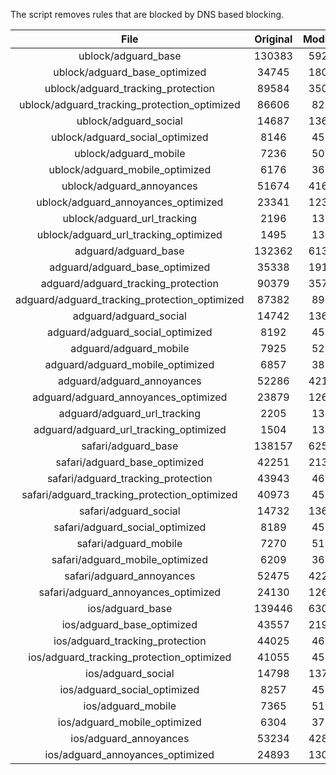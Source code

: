 The script removes rules that are blocked by DNS based blocking.


| File | Original | Modified |
|:----:|:-----:|:-----:|
| ublock/adguard_base | 130383 | 59278 |
| ublock/adguard_base_optimized | 34745 | 18095 |
| ublock/adguard_tracking_protection | 89584 | 35014 |
| ublock/adguard_tracking_protection_optimized | 86606 | 8253 |
| ublock/adguard_social | 14687 | 13622 |
| ublock/adguard_social_optimized | 8146 | 4528 |
| ublock/adguard_mobile | 7236 | 5093 |
| ublock/adguard_mobile_optimized | 6176 | 3638 |
| ublock/adguard_annoyances | 51674 | 41602 |
| ublock/adguard_annoyances_optimized | 23341 | 12320 |
| ublock/adguard_url_tracking | 2196 | 1337 |
| ublock/adguard_url_tracking_optimized | 1495 | 1334 |
| adguard/adguard_base | 132362 | 61316 |
| adguard/adguard_base_optimized | 35338 | 19124 |
| adguard/adguard_tracking_protection | 90379 | 35751 |
| adguard/adguard_tracking_protection_optimized | 87382 | 8974 |
| adguard/adguard_social | 14742 | 13682 |
| adguard/adguard_social_optimized | 8192 | 4574 |
| adguard/adguard_mobile | 7925 | 5274 |
| adguard/adguard_mobile_optimized | 6857 | 3812 |
| adguard/adguard_annoyances | 52286 | 42135 |
| adguard/adguard_annoyances_optimized | 23879 | 12611 |
| adguard/adguard_url_tracking | 2205 | 1345 |
| adguard/adguard_url_tracking_optimized | 1504 | 1342 |
| safari/adguard_base | 138157 | 62556 |
| safari/adguard_base_optimized | 42251 | 21396 |
| safari/adguard_tracking_protection | 43943 | 4682 |
| safari/adguard_tracking_protection_optimized | 40973 | 4535 |
| safari/adguard_social | 14732 | 13666 |
| safari/adguard_social_optimized | 8189 | 4561 |
| safari/adguard_mobile | 7270 | 5130 |
| safari/adguard_mobile_optimized | 6209 | 3669 |
| safari/adguard_annoyances | 52475 | 42244 |
| safari/adguard_annoyances_optimized | 24130 | 12693 |
| ios/adguard_base | 139446 | 63064 |
| ios/adguard_base_optimized | 43557 | 21901 |
| ios/adguard_tracking_protection | 44025 | 4690 |
| ios/adguard_tracking_protection_optimized | 41055 | 4543 |
| ios/adguard_social | 14798 | 13705 |
| ios/adguard_social_optimized | 8257 | 4582 |
| ios/adguard_mobile | 7365 | 5174 |
| ios/adguard_mobile_optimized | 6304 | 3710 |
| ios/adguard_annoyances | 53234 | 42894 |
| ios/adguard_annoyances_optimized | 24893 | 13012 |